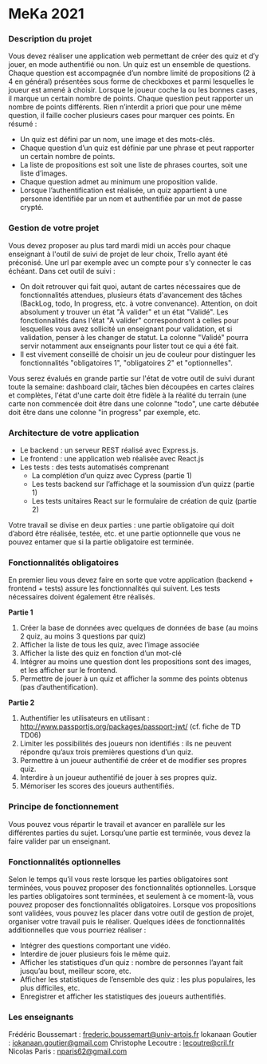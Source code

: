 # MeKa 2021

### Description du projet

Vous devez réaliser une application web permettant de créer des quiz et d’y jouer, en mode authentifié ou non.
Un quiz est un ensemble de questions. Chaque question est accompagnée d’un nombre limité de propositions (2 à 4 en général) présentées sous forme de checkboxes et parmi lesquelles le joueur est amené à choisir.
Lorsque le joueur coche la ou les bonnes cases, il marque un certain nombre de points. Chaque question peut rapporter un nombre de points différents. Rien n’interdit a priori que pour une même question, il faille cocher plusieurs cases pour marquer ces points.
En résumé :

* Un quiz est défini par un nom, une image et des mots-clés.
* Chaque question d’un quiz est définie par une phrase et peut rapporter un certain
nombre de points.
* La liste de propositions est soit une liste de phrases courtes, soit une liste d’images.
* Chaque question admet au minimum une proposition valide.
* Lorsque l’authentification est réalisée, un quiz appartient à une personne identifiée
par un nom et authentifiée par un mot de passe crypté.

### Gestion de votre projet

Vous devez proposer au plus tard mardi midi un accès pour chaque enseignant à l'outil de suivi de projet de leur choix, Trello ayant été préconisé. Une url par exemple avec un compte pour s'y connecter le cas échéant. Dans cet outil de suivi :

* On doit retrouver qui fait quoi, autant de cartes nécessaires que de fonctionnalités attendues, plusieurs états d'avancement des tâches (BackLog, todo, In progress, etc. à votre convenance). Attention, on doit absolument y trouver un état "À valider" et un état "Validé". Les fonctionnalités dans l'état "A valider" correspondront à celles pour lesquelles vous avez sollicité un enseignant pour validation, et si validation, penser à les changer de statut. La colonne "Validé" pourra servir notamment aux enseignants pour lister tout ce qui a été fait.
* Il est vivement conseillé de choisir un jeu de couleur pour distinguer les fonctionnalités "obligatoires 1", "obligatoires 2" et "optionnelles".

Vous serez évalués en grande partie sur l'état de votre outil de suivi durant toute la semaine: dashboard clair, tâches bien découpées en cartes claires et complètes, l'état d'une carte doit être fidèle à la réalité du terrain (une carte non commencée doit être dans une colonne "todo", une carte débutée doit être dans une colonne "in progress" par exemple, etc.

### Architecture de votre application

* Le backend : un serveur REST réalisé avec Express.js.
* Le frontend : une application web réalisée avec React.js
* Les tests : des tests automatisés comprenant
    * La complétion d’un quizz avec Cypress (partie 1)
    * Les tests backend sur l’affichage et la soumission d’un quizz (partie 1)
    * Les tests unitaires React sur le formulaire de création de quiz (partie 2)

Votre travail se divise en deux parties : une partie obligatoire qui doit d’abord être réalisée, testée, etc. et une partie optionnelle que vous ne pouvez entamer que si la partie obligatoire est terminée.

### Fonctionnalités obligatoires

En premier lieu vous devez faire en sorte que votre application (backend + frontend + tests) assure les fonctionnalités qui suivent. Les tests nécessaires doivent également être réalisés.

__Partie 1__

1. Créer la base de données avec quelques de données de base (au moins 2 quiz, au moins 3 questions par quiz)
2. Afficher la liste de tous les quiz, avec l’image associée
3. Afficher la liste des quiz en fonction d’un mot-clé
4. Intégrer au moins une question dont les propositions sont des images, et les afficher
sur le frontend.
5. Permettre de jouer à un quiz et afficher la somme des points obtenus (pas
d’authentification).

__Partie 2__

1. Authentifier les utilisateurs en utilisant : http://www.passportjs.org/packages/passport-jwt/ (cf. fiche de TD TD06)
2. Limiter les possibilités des joueurs non identifiés : ils ne peuvent répondre qu’aux trois premières questions d’un quiz.
3. Permettre à un joueur authentifié de créer et de modifier ses propres quiz.
4. Interdire à un joueur authentifié de jouer à ses propres quiz.
5. Mémoriser les scores des joueurs authentifiés.

### Principe de fonctionnement

Vous pouvez vous répartir le travail et avancer en parallèle sur les différentes parties du sujet.
Lorsqu’une partie est terminée, vous devez la faire valider par un enseignant.

### Fonctionnalités optionnelles


Selon le temps qu’il vous reste lorsque les parties obligatoires sont terminées, vous pouvez proposer des fonctionnalités optionnelles. Lorsque les parties obligatoires sont terminées, et seulement à ce moment-là, vous pouvez proposer des fonctionnalités obligatoires. Lorsque vos propositions sont validées, vous pouvez les placer dans votre outil de gestion de projet, organiser votre travail puis le réaliser.
Quelques idées de fonctionnalités additionnelles que vous pourriez réaliser :
* Intégrer des questions comportant une vidéo.
* Interdire de jouer plusieurs fois le même quiz.
* Afficher les statistiques d’un quiz : nombre de personnes l’ayant fait jusqu’au bout,
meilleur score, etc.
* Afficher les statistiques de l’ensemble des quiz : les plus populaires, les plus difficiles,
etc.
* Enregistrer et afficher les statistiques des joueurs authentifiés.

### Les enseignants

Frédéric Boussemart : frederic.boussemart@univ-artois.fr
Iokanaan Goutier : iokanaan.goutier@gmail.com
Christophe Lecoutre : lecoutre@cril.fr
Nicolas Paris : nparis62@gmail.com
